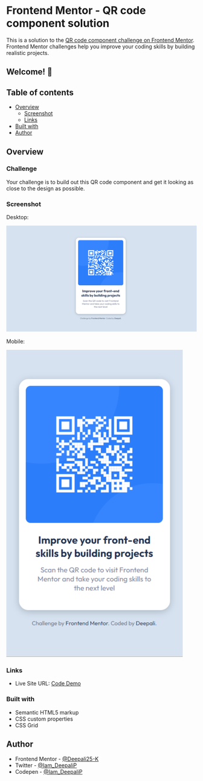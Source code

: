 # Frontend Mentor - QR code component solution

This is a solution to the [QR code component challenge on Frontend Mentor](https://www.frontendmentor.io/challenges/qr-code-component-iux_sIO_H). Frontend Mentor challenges help you improve your coding skills by building realistic projects. 

## Welcome! 👋

## Table of contents

- [Overview](#overview)
  - [Screenshot](#screenshot)
  - [Links](#links)
- [Built with](#built-with)
- [Author](#author)

## Overview

### Challenge
Your challenge is to build out this QR code component and get it looking as close to the design as possible.

### Screenshot

Desktop:

![](/Screenshots/FM-01(2).png)

Mobile:

![](/Screenshots/FM-01(1).png)

### Links

- Live Site URL: [Code Demo](https://deepalipanchal.netlify.app/)

### Built with

- Semantic HTML5 markup
- CSS custom properties
- CSS Grid

## Author

- Frontend Mentor - [@Deepali25-K](https://www.frontendmentor.io/profile/Deepali25-K)
- Twitter - [@Iam_DeepaliP](https://twitter.com/Iam_DeepaliP)
- Codepen - [@Iam_DeepaliP](https://codepen.io/Iam_DeepaliP)



